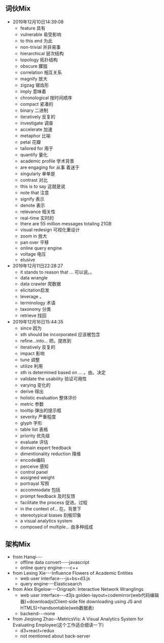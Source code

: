## 词伙Mix

* 2019年12月10日14:39:08
  * feature 具有
  * vulnerable 易受影响
  * to this end 为此
  * non-trivial 并非易事
  * hierarchical 层次结构
  * topology 拓扑结构
  * obscure 朦胧
  * correlation 相互关系
  * magnify 放大
  * zigzag 锯齿形
  * imply 意味着
  * chronological 按时间顺序
  * compact 紧凑的
  * binary 二进制
  * iteratively 反复的
  * investigate 调查
  * accelerate 加速 
  * metaphor 比喻
  * petal 花瓣
  * tailored for 用于
  * quantify 量化
  * academic profile 学术背景
  * are engaging for 从事 着迷于
  * singularly  单单是
  * contrast 对比
  * this is to say 这就是说
  * note that 注意
  * signify 表示
  * denote  表示
  * relevance 相关性
  * real-time 实时的
  * there are 55 million messages totaling 21GB
  * visual redesign 可视化重设计
  * zoom in 放大
  * pan over 平移
  * online query engine
  * voltage 电压
  * elusive
* 2019年12月11日22:28:27
  * it stands to reason that ... 可以说。。
  * data wrangle
  * data crawler 爬数据
  * elicitation启发
  * leverage 。
  * terminology 术语
  * taxonomy 分类
  * retrieve 找回
* 2019年12月16日15:44:35
  * since 因为
  * sth should be incorporated 应该被包含
  * refine...into... 把。提炼到
  * iteratively 反复的
  * impact 影响
  * tune 调整
  * utilize 利用 
  * sth is determined based on ... 。由。决定
  * validate the usability 验证可用性
  * varying 变化的
  * derive 得出
  * holistic evaluation 整体评价
  * metric 参数
  * tooltip 弹出的提示框
  * severity 严重程度
  * glyph 字形
  * table list 表格
  * priority 优先级
  * evaluate 评估
  * domain expert feedback
  * dimentionality reduction 降维
  * encode编码
  * perceive 感知
  * control panel 
  * assigned weight
  * portrayal 写照
  * accommodate 包括
  * prompt feedback 及时反馈
  * facilitate the process 促进。过程
  * in the context of... 在。背景下
  * stereotypical biases 刻板印象
  * a visual analytics system 
  * composed of multiple... 由多种组成


## 架构Mix


* from Hanqi---
  * offline data convert----javascript
  * online query engine----c++
* from Lexing Xie---Influence Flowers of Academic Entities
  * web user interface---js+bs+d3.js
  * query engine---Elasticsearch
* from Alex Bigelow---Origraph: Interactive Network Wranglings
  * web user interface---d3js golden-layout+codemirror(web代码编辑器)+downloadjs(Client-side file downloading using JS and HTML5)+handsontable(web数据表)
  * backend---none
* from Jieqiong Zhao--MetricsVis: A Visual Analytics System for Evaluating Employee(这个工作适合细读一下)
  * d3+react+redux
  * not mentioned about back-server

